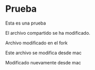 # Prueba
Esta es una prueba

El archivo compartido se ha modificado.

Archivo modificado en el fork

Este archivo se modifica desde mac

Modificado nuevamente desde mac
